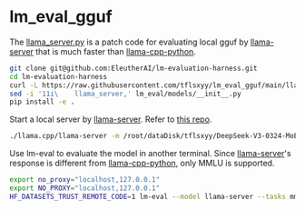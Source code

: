 # lm_eval_gguf

The [llama_server.py](llama_server.py) is a patch code for evaluating local gguf by [llama-server](https://github.com/ggml-org/llama.cpp/tree/master/examples/server) that is much faster than [llama-cpp-python](https://github.com/abetlen/llama-cpp-python).

```bash
git clone git@github.com:EleutherAI/lm-evaluation-harness.git
cd lm-evaluation-harness
curl -L https://raw.githubusercontent.com/tflsxyy/lm_eval_gguf/main/llama_server.py -o lm_eval/models/llama_server.py
sed -i '11i\    llama_server,' lm_eval/models/__init__.py
pip install -e .
```

Start a local server by [llama-server](https://github.com/ggml-org/llama.cpp/tree/master/examples/server). Refer to [this repo](https://github.com/tflsxyy/DeepSeek-V3).

```bash
./llama.cpp/llama-server -m /root/dataDisk/tflsxyy/DeepSeek-V3-0324-MoE-Pruner-E160-IQ1_S/DeepSeek-V3-0324-MoE-Pruner-E160-IQ1_S-00001-of-00018.gguf -ngl 62
```

Use lm-eval to evaluate the model in another terminal. Since [llama-server](https://github.com/ggml-org/llama.cpp/tree/master/examples/server)'s response is different from [llama-cpp-python](https://github.com/abetlen/llama-cpp-python), only MMLU is supported.

```bash
export no_proxy="localhost,127.0.0.1"
export NO_PROXY="localhost,127.0.0.1"
HF_DATASETS_TRUST_REMOTE_CODE=1 lm-eval --model llama-server --tasks mmlu --model_args base_url=http://127.0.0.1:8080
```
